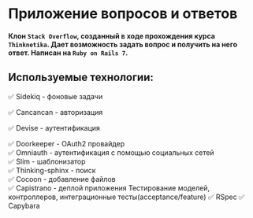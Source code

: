 # **Приложение вопросов и ответов**
#### Клон `Stack Overflow`, созданный в ходе прохождения курса `Thinknetika`. Дает возможность задать вопрос и получить на него ответ. Написан на `Ruby on Rails 7`.

## **Используемые технологии:**    
:white_check_mark: Sidekiq - фоновые задачи 

:white_check_mark: Cancancan - авторизация

:white_check_mark: Devise - аутентификация

:white_check_mark: Doorkeeper - OAuth2 провайдер    
:white_check_mark: Omniauth - аутентификация с помощью социальных сетей    
:white_check_mark: Slim - шаблонизатор    
:white_check_mark: Thinking-sphinx - поиск    
:white_check_mark: Сocoon - добавление файлов    
:white_check_mark: Capistrano - деплой приложения
Тестирование моделей, контроллеров, интеграционные тесты(acceptance/feature)
:white_check_mark: RSpec
:white_check_mark: Capybara
